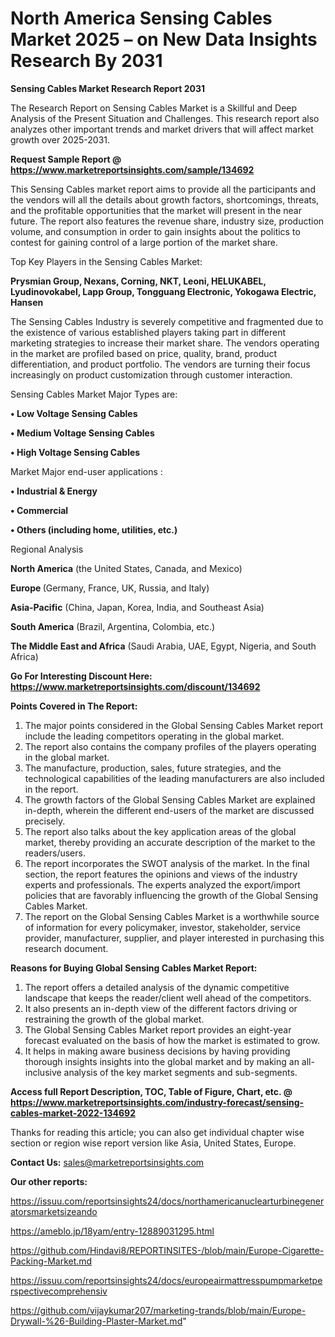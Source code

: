 # North America Sensing Cables Market 2025 – on New Data Insights Research By 2031

<strong>Sensing Cables Market Research Report 2031</strong>

The Research Report on Sensing Cables Market is a Skillful and Deep Analysis of the Present Situation and Challenges. This research report also analyzes other important trends and market drivers that will affect market growth over 2025-2031.

<strong>Request Sample Report @ <a href=https://www.marketreportsinsights.com/sample/134692>https://www.marketreportsinsights.com/sample/134692</a></strong>

This Sensing Cables market report aims to provide all the participants and the vendors will all the details about growth factors, shortcomings, threats, and the profitable opportunities that the market will present in the near future. The report also features the revenue share, industry size, production volume, and consumption in order to gain insights about the politics to contest for gaining control of a large portion of the market share.

Top Key Players in the Sensing Cables Market:

<strong>Prysmian Group, Nexans, Corning, NKT, Leoni, HELUKABEL, Lyudinovokabel, Lapp Group, Tongguang Electronic, Yokogawa Electric, Hansen</strong>

The Sensing Cables Industry is severely competitive and fragmented due to the existence of various established players taking part in different marketing strategies to increase their market share. The vendors operating in the market are profiled based on price, quality, brand, product differentiation, and product portfolio. The vendors are turning their focus increasingly on product customization through customer interaction.

Sensing Cables Market Major Types are:

<strong>• Low Voltage Sensing Cables

• Medium Voltage Sensing Cables

• High Voltage Sensing Cables</strong>

Market Major end-user applications :

<strong>• Industrial & Energy

• Commercial

• Others (including home, utilities, etc.)</strong>

Regional Analysis

</u><strong><b>North America</b></strong> (the United States, Canada, and Mexico)

<strong><b>Europe </b></strong>(Germany, France, UK, Russia, and Italy)

<strong><b>Asia-Pacific</b></strong> (China, Japan, Korea, India, and Southeast Asia)

<strong><b>South America</b></strong> (Brazil, Argentina, Colombia, etc.)

<strong><b>The Middle East and Africa</b></strong> (Saudi Arabia, UAE, Egypt, Nigeria, and South Africa)

<strong>Go For Interesting Discount Here: <a href=https://www.marketreportsinsights.com/discount/134692>https://www.marketreportsinsights.com/discount/134692</a></strong>

<strong>Points Covered in The Report:</strong>
<ol>
  <li>The major points considered in the Global Sensing Cables Market report include the leading competitors operating in the global market.</li>
  <li>The report also contains the company profiles of the players operating in the global market.</li>
  <li>The manufacture, production, sales, future strategies, and the technological capabilities of the leading manufacturers are also included in the report.</li>
  <li>The growth factors of the Global Sensing Cables Market are explained in-depth, wherein the different end-users of the market are discussed precisely.</li>
  <li>The report also talks about the key application areas of the global market, thereby providing an accurate description of the market to the readers/users.</li>
  <li>The report incorporates the SWOT analysis of the market. In the final section, the report features the opinions and views of the industry experts and professionals. The experts analyzed the export/import policies that are favorably influencing the growth of the Global Sensing Cables Market.</li>
  <li>The report on the Global Sensing Cables Market is a worthwhile source of information for every policymaker, investor, stakeholder, service provider, manufacturer, supplier, and player interested in purchasing this research document.</li>
</ol>
<strong>Reasons for Buying Global Sensing Cables Market Report:</strong>

<ol>
  <li>The report offers a detailed analysis of the dynamic competitive landscape that keeps the reader/client well ahead of the competitors.</li>
  <li>It also presents an in-depth view of the different factors driving or restraining the growth of the global market.</li>
  <li>The Global Sensing Cables Market report provides an eight-year forecast evaluated on the basis of how the market is estimated to grow.</li>
  <li>It helps in making aware business decisions by having providing thorough insights insights into the global market and by making an all-inclusive analysis of the key market segments and sub-segments.</li>
</ol>
<strong>Access full Report Description, TOC, Table of Figure, Chart, etc. @ <a href=https://www.marketreportsinsights.com/industry-forecast/sensing-cables-market-2022-134692>https://www.marketreportsinsights.com/industry-forecast/sensing-cables-market-2022-134692</a></strong>


Thanks for reading this article; you can also get individual chapter wise section or region wise report version like Asia, United States, Europe.

<strong>Contact Us:</strong>
sales@marketreportsinsights.com

<strong>Our other reports:</strong>

<a href=https://issuu.com/reportsinsights24/docs/northamericanuclearturbinegeneratorsmarketsizeando>https://issuu.com/reportsinsights24/docs/northamericanuclearturbinegeneratorsmarketsizeando</a>

<a href=https://ameblo.jp/18yam/entry-12889031295.html>https://ameblo.jp/18yam/entry-12889031295.html</a>

<a href=https://github.com/Hindavi8/REPORTINSITES-/blob/main/Europe-Cigarette-Packing-Market.md>https://github.com/Hindavi8/REPORTINSITES-/blob/main/Europe-Cigarette-Packing-Market.md</a>

<a href=https://issuu.com/reportsinsights24/docs/europeairmattresspumpmarketperspectivecomprehensiv>https://issuu.com/reportsinsights24/docs/europeairmattresspumpmarketperspectivecomprehensiv</a>

<a href=https://github.com/vijaykumar207/marketing-trands/blob/main/Europe-Drywall-%26-Building-Plaster-Market.md>https://github.com/vijaykumar207/marketing-trands/blob/main/Europe-Drywall-%26-Building-Plaster-Market.md</a>"
